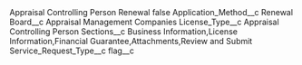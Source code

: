 <?xml version="1.0" encoding="UTF-8"?>
<CustomMetadata xmlns="http://soap.sforce.com/2006/04/metadata" xmlns:xsi="http://www.w3.org/2001/XMLSchema-instance" xmlns:xsd="http://www.w3.org/2001/XMLSchema">
    <label>Appraisal Controlling Person Renewal</label>
    <protected>false</protected>
    <values>
        <field>Application_Method__c</field>
        <value xsi:type="xsd:string">Renewal</value>
    </values>
    <values>
        <field>Board__c</field>
        <value xsi:type="xsd:string">Appraisal Management Companies</value>
    </values>
    <values>
        <field>License_Type__c</field>
        <value xsi:type="xsd:string">Appraisal Controlling Person</value>
    </values>
    <values>
        <field>Sections__c</field>
        <value xsi:type="xsd:string">Business Information,License Information,Financial Guarantee,Attachments,Review and Submit</value>
    </values>
    <values>
        <field>Service_Request_Type__c</field>
        <value xsi:nil="true"/>
    </values>
    <values>
        <field>flag__c</field>
        <value xsi:nil="true"/>
    </values>
</CustomMetadata>
